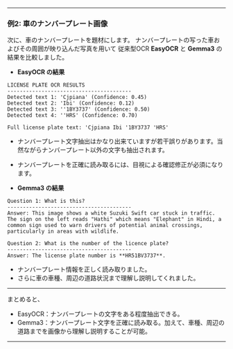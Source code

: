 

---

### 例2: 車のナンバープレート画像

次に、車のナンバープレートを題材にします。
ナンバープレートの写った車およびその周囲が映り込んだ写真を用いて
従来型OCR **EasyOCR** と **Gemma3** の結果を比較しました。

* **EasyOCR の結果**

```
LICENSE PLATE OCR RESULTS
----------------------------------------
Detected text 1: 'Cjpiana' (Confidence: 0.45)
Detected text 2: 'Ibi' (Confidence: 0.12)
Detected text 3: ''1BY3737' (Confidence: 0.50)
Detected text 4: ''HRS' (Confidence: 0.70)

Full license plate text: 'Cjpiana Ibi '1BY3737 'HRS'
```
* ナンバープレート文字抽出はかなり出来ていますが若干誤りがあります。当然ながらナンバープレート以外の文字も抽出されます。
* ナンバープレートを正確に読み取るには、目視による確認修正が必須になります。

* **Gemma3 の結果**

```
Question 1: What is this?
----------------------------------------
Answer: This image shows a white Suzuki Swift car stuck in traffic. The sign on the left reads "Hathi" which means "Elephant" in Hindi, a common sign used to warn drivers of potential animal crossings, particularly in areas with wildlife.

Question 2: What is the number of the licence plate?
----------------------------------------
Answer: The license plate number is **HR51BV3737**.
```

* ナンバープレート情報を正しく読み取りました。
* さらに車の車種、周辺の道路状況まで理解し説明してくれました。

---

まとめると、

* EasyOCR：ナンバープレートの文字をある程度抽出できる。
* Gemma3：ナンバープレート文字を正確に読み取る。加えて、車種、周辺の道路までを画像から理解し説明することが可能。



---

